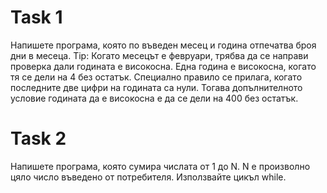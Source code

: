 # Task 1

Напишете програма, която по въведен месец и година отпечатва броя дни в месеца.
Tip: Когато месецът е февруари, трябва да се направи проверка дали годината е високосна. 
Една година е високосна, когато тя се дели на 4 без остатък. Специално правило се прилага, 
когато последните две цифри на годината са нули. Тогава допълнителното условие годината да 
е високосна е да се дели на 400 без остатък.

# Task 2

Напишете програма, която сумира числата от 1 до N.
N е произволно цяло число въведено от потребителя.
Използвайте цикъл while.
